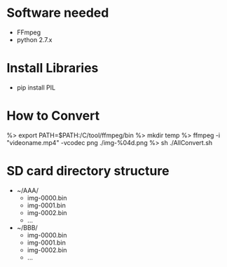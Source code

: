 # Software needed
* FFmpeg
* python 2.7.x

# Install Libraries
* pip install PIL

# How to Convert
%> export PATH=$PATH:/C/tool/ffmpeg/bin
%> mkdir temp
%> ffmpeg -i "videoname.mp4" -vcodec png ./img-%04d.png
%> sh ./AllConvert.sh


# SD card directory structure
* ~/AAA/
	* img-0000.bin
	* img-0001.bin
	* img-0002.bin
	* ...
* ~/BBB/
	* img-0000.bin
	* img-0001.bin
	* img-0002.bin
	* ...